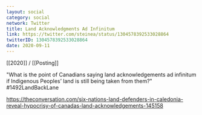 ```yaml
---
layout: social
category: social
network: Twitter
title: Land Acknowledgments Ad Infinitum
link: https://twitter.com/steinea/status/1304578392533028864
twitterID: 1304578392533028864
date: 2020-09-11
---
```


[[2020]] / [[Posting]]

"What is the point of Canadians saying land acknowledgements ad infinitum if Indigenous Peoples’ land is still being taken from them?" #1492LandBackLane

<https://theconversation.com/six-nations-land-defenders-in-caledonia-reveal-hypocrisy-of-canadas-land-acknowledgements-145158>

